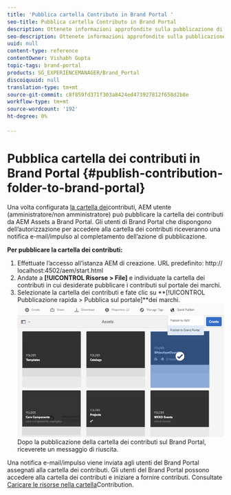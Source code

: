 ```yaml
---
title: 'Pubblica cartella Contributo in Brand Portal '
seo-title: Pubblica cartella Contributo in Brand Portal
description: Ottenete informazioni approfondite sulla pubblicazione di una cartella di contributi da  AEM Assets a Brand Portal in Brand Portal 6.4.5.
seo-description: Ottenete informazioni approfondite sulla pubblicazione di una cartella di contributi da  AEM Assets a Brand Portal in Brand Portal 6.4.5.
uuid: null
content-type: reference
contentOwner: Vishabh Gupta
topic-tags: brand-portal
products: SG_EXPERIENCEMANAGER/Brand_Portal
discoiquuid: null
translation-type: tm+mt
source-git-commit: c8f859fd371f303a8424ed473927812f658d2b8e
workflow-type: tm+mt
source-wordcount: '192'
ht-degree: 0%

---
```



# Pubblica cartella dei contributi in Brand Portal {#publish-contribution-folder-to-brand-portal}

Una volta configurata [la cartella dei](brand-portal-configure-contribution-folder-properties.md)contributi, AEM utente (amministratore/non amministratore) può pubblicare la cartella dei contributi da  AEM Assets a Brand Portal. Gli utenti di Brand Portal che dispongono dell’autorizzazione per accedere alla cartella dei contributi riceveranno una notifica e-mail/impulso al completamento dell’azione di pubblicazione.

**Per pubblicare la cartella dei contributi:**

1. Effettuate l’accesso all’istanza AEM di creazione.
URL predefinito: http:// localhost:4502/aem/start.html
1. Andate a **[!UICONTROL Risorse > File]** e individuate la cartella dei contributi in cui desiderate pubblicare i contributi sul portale dei marchi.
1. Selezionate la cartella dei contributi e fate clic su **[!UICONTROL Pubblicazione rapida > Pubblica sul portale]**dei marchi.
   ![](assets/publish-contribution-folder-to-bp.png)
Dopo la pubblicazione della cartella dei contributi sul Brand Portal, riceverete un messaggio di riuscita.

Una notifica e-mail/impulso viene inviata agli utenti del Brand Portal assegnati alla cartella dei contributi. Gli utenti del Brand Portal possono accedere alla cartella dei contributi e iniziare a fornire contributi. Consultate [Caricare le risorse nella cartella](brand-portal-upload-assets-to-contribution-folder.md)Contribution.